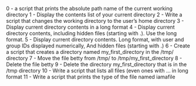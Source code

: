 0 - a script that prints the absolute path name of the current working directory
1 - Display the contents list of your current directory
2 - Write a script that changes the working directory to the user’s home directory
3 - Display current directory contents in a long format
4 - Display current directory contents, including hidden files (starting with .). Use the long format.
5 - Display current directory contents. Long format, with user and group IDs displayed numerically, And hidden files (starting with .)
6 - Create a script that creates a directory named my_first_directory in the /tmp/ directory
7 - Move the file betty from /tmp/ to /tmp/my_first_directory
8 - Delete the file betty
9 - Delete the directory my_first_directory that is in the /tmp directory
10 - Write a script that lists all files (even ones with ... in long format
11 - Write a script that prints the type of the file named iamafile
